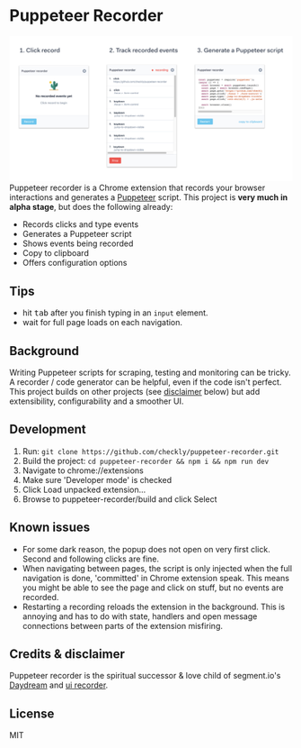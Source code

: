 # Puppeteer Recorder

![](src/images/recorder.png)
Puppeteer recorder is a Chrome extension that records your browser interactions and generates a 
[Puppeteer](https://github.com/GoogleChrome/puppeteer) script. This project is **very much in alpha stage**,
but does the following already:

- Records clicks and type events
- Generates a Puppeteer script
- Shows events being recorded
- Copy to clipboard
- Offers configuration options

## Tips

- hit <kbd>tab</kbd> after you finish typing in an `input` element.
- wait for full page loads on each navigation.


## Background

Writing Puppeteer scripts for scraping, testing and monitoring can be tricky. A recorder / code generator can be helpful,
even if the code isn't perfect. This project builds on other projects (see [disclaimer](#user-content-credits--disclaimer) 
below) but add extensibility, configurability and a smoother UI.

## Development

1. Run: `git clone https://github.com/checkly/puppeteer-recorder.git`
2. Build the project: `cd puppeteer-recorder && npm i && npm run dev`
2. Navigate to chrome://extensions
3. Make sure 'Developer mode' is checked
4. Click Load unpacked extension...
5. Browse to puppeteer-recorder/build and click Select

## Known issues

- For some dark reason, the popup does not open on very first click. Second and following clicks are fine.
- When navigating between pages, the script is only injected when the full navigation is done, 'committed' in Chrome extension
speak. This means you might be able to see the page and click on stuff, but no events are recorded.
- Restarting a recording reloads the extension in the background. This is annoying and has to do with state, handlers
and open message connections between parts of the extension misfiring.


## Credits & disclaimer

Puppeteer recorder is the spiritual successor & love child of segment.io's 
[Daydream](https://github.com/segmentio/daydream) and [ui recorder](https://github.com/yguan/ui-recorder).

## License
MIT
